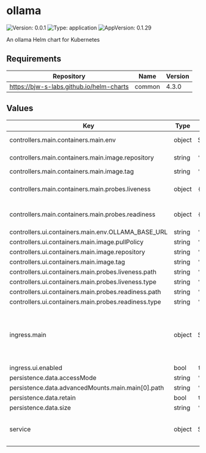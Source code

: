 # ollama

![Version: 0.0.1](https://img.shields.io/badge/Version-0.0.1-informational?style=flat-square) ![Type: application](https://img.shields.io/badge/Type-application-informational?style=flat-square) ![AppVersion: 0.1.29](https://img.shields.io/badge/AppVersion-0.1.29-informational?style=flat-square)

An ollama Helm chart for Kubernetes

## Requirements

| Repository | Name | Version |
|------------|------|---------|
| https://bjw-s-labs.github.io/helm-charts | common | 4.3.0 |

## Values

| Key | Type | Default | Description |
|-----|------|---------|-------------|
| controllers.main.containers.main.env | object | See [values.yaml](./values.yaml) | environment variables. |
| controllers.main.containers.main.image.repository | string | `"docker.io/ollama/ollama"` | image repository |
| controllers.main.containers.main.image.tag | string | `"0.1.29"` | image tag |
| controllers.main.containers.main.probes.liveness | object | `{"path":"/health","type":"HTTP"}` | Configures liveness probe |
| controllers.main.containers.main.probes.readiness | object | `{"path":"/health","type":"HTTP"}` | Configures readiness probe |
| controllers.ui.containers.main.env.OLLAMA_BASE_URL | string | `"http://ollama:11434"` |  |
| controllers.ui.containers.main.image.pullPolicy | string | `"Always"` |  |
| controllers.ui.containers.main.image.repository | string | `"ghcr.io/open-webui/open-webui"` |  |
| controllers.ui.containers.main.image.tag | string | `"main"` |  |
| controllers.ui.containers.main.probes.liveness.path | string | `"/health"` |  |
| controllers.ui.containers.main.probes.liveness.type | string | `"HTTP"` |  |
| controllers.ui.containers.main.probes.readiness.path | string | `"/health"` |  |
| controllers.ui.containers.main.probes.readiness.type | string | `"HTTP"` |  |
| ingress.main | object | See [values.yaml](./values.yaml) | Enable and configure ingress settings for the chart under this key. |
| ingress.ui.enabled | bool | `false` |  |
| persistence.data.accessMode | string | `"ReadWriteOnce"` |  |
| persistence.data.advancedMounts.main.main[0].path | string | `"/root/.ollama"` |  |
| persistence.data.retain | bool | `true` |  |
| persistence.data.size | string | `"10Gi"` |  |
| service | object | See [values.yaml](./values.yaml) | Configures service settings for the chart. |

